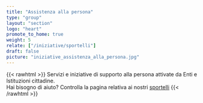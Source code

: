 ```yaml
---
title: "Assistenza alla persona"
type: "group"
layout: "section"
logo: "heart"
promote_to_home: true
weight: 5
relate: ["/iniziative/sportelli"]
draft: false
picture: "iniziative_assistenza_alla_persona.jpg"
---
```


{{< rawhtml >}}
Servizi e iniziative di supporto alla persona attivate da Enti e Istituzioni cittadine.<br />
Hai bisogno di aiuto? Controlla la pagina relativa ai nostri <a href="/iniziative/sportelli/" target="_blank">sportelli</a>
{{< /rawhtml >}}
